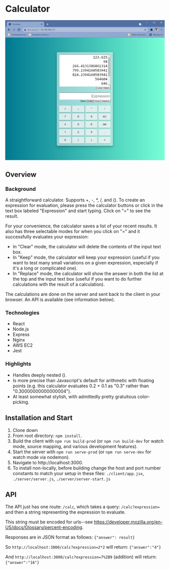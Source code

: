 # Calculator

![Calculator, full field, clear mode](/readme_assets/calculator_image_1.png)

## Overview

### Background

A straightforward calculator. Supports +, -, \*, /, and (). To create an expression for evaluation, please press the calculator buttons or click in the text box labeled "Expression" and start typing. Click on "=" to see the result.

For your convenience, the calculator saves a list of your recent results. It also has three selectable modes for when you click on "=" and it successfully evaluates your expression:

- In "Clear" mode, the calculator will delete the contents of the input text box.
- In "Keep" mode, the calculator will keep your expression (useful if you want to test many small variations on a given expression, especially if it's a long or complicated one).
- In "Replace" mode, the calculator will show the answer in both the list at the top and the input text box (useful if you want to do further calculations with the result of a calculation).

The calculations are done on the server and sent back to the client in your browser. An API is available (see information below).

### Technologies

- React
- Node.js
- Express
- Nginx
- AWS EC2
- Jest

### Highlights

- Handles deeply nested ().
- Is more precise than Javascript's default for arithmetic with floating points (e.g. this calculator evaluates 0.2 + 0.1 as "0.3" rather than "0.30000000000000004").
- At least somewhat stylish, with admittedly pretty gratuitous color-picking.

## Installation and Start

1. Clone down
2. From root directory: `npm install`.
3. Build the client with `npm run build-prod` (or `npm run build-dev` for watch mode, source mapping, and various development features).
4. Start the server with `npm run serve-prod` (or `npm run serve-dev` for watch mode via nodemon).
5. Navigate to http://localhost:3000.
6. To install non-locally, before building change the host and port number constants to match your setup in these files: `./client/app.jsx`, `./server/server.js`, `./server/server-start.js`

## API

The API just has one route: `/calc`, which takes a query: `/calc?expression=` and then a string representing the expression to evaluate.

This string must be encoded for urls--see https://developer.mozilla.org/en-US/docs/Glossary/percent-encoding.

Responses are in JSON format as follows: `{"answer": result}`

So `http://localhost:3000/calc?expression=2*2` will return: `{"answer":"4"}`

And `http://localhost:3000/calc?expression=7%2B9` (addition) will return: `{"answer":"16"}`
